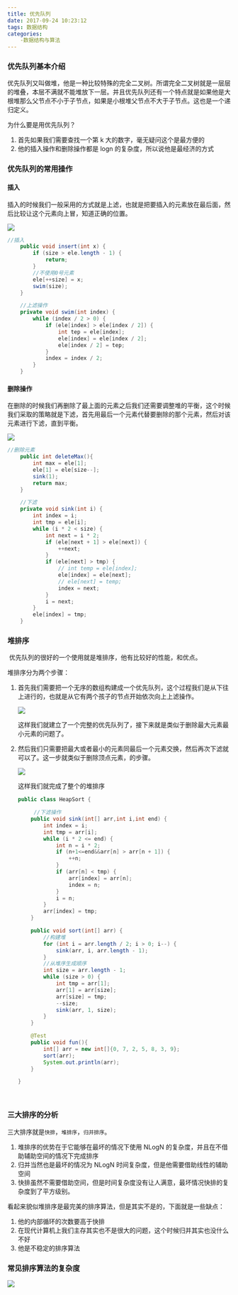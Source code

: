 ```yaml
---
title: 优先队列
date: 2017-09-24 10:23:12
tags: 数据结构
categories:	
	-数据结构与算法
---
```


### 优先队列基本介绍

​	优先队列又叫做堆，他是一种比较特殊的完全二叉树。所谓完全二叉树就是一层层的堆叠，本层不满就不能堆放下一层。并且优先队列还有一个特点就是如果他是大根堆那么父节点不小于子节点，如果是小根堆父节点不大于子节点。这也是一个递归定义。<!--more-->

为什么要是用优先队列？

1. 首先如果我们需要查找一个第 k 大的数字，毫无疑问这个是最方便的
2. 他的插入操作和删除操作都是 logn 的复杂度，所以说他是最经济的方式

### 优先队列的常用操作

#### 插入

插入的时候我们一般采用的方式就是上滤，也就是把要插入的元素放在最后面，然后比较让这个元素向上冒，知道正确的位置。

![](http://ojrw3x8j2.bkt.clouddn.com/17-9-24/38955717.jpg)

```java
//插入
    public void insert(int x) {
        if (size > ele.length - 1) {
            return;
        }
        //不使用0号元素
        ele[++size] = x;
        swim(size);
    }

    //上滤操作
    private void swim(int index) {
        while (index / 2 > 0) {
            if (ele[index] > ele[index / 2]) {
                int tep = ele[index];
                ele[index] = ele[index / 2];
                ele[index / 2] = tep;
            }
            index = index / 2;
        }
    }
```



#### 删除操作

​	在删除的时候我们再删除了最上面的元素之后我们还需要调整堆的平衡，这个时候我们采取的策略就是下滤，首先用最后一个元素代替要删除的那个元素，然后对该元素进行下滤，直到平衡。

![](http://ojrw3x8j2.bkt.clouddn.com/17-9-24/30979864.jpg)

```java
//删除元素
    public int deleteMax(){
        int max = ele[1];
        ele[1] = ele[size--];
        sink(1);
        return max;
    }

    //下滤
    private void sink(int i) {
        int index = i;
        int tmp = ele[i];
        while (i * 2 < size) {
            int next = i * 2;
            if (ele[next + 1] > ele[next]) {
                ++next;
            }
            if (ele[next] > tmp) {
                // int temp = ele[index];
                ele[index] = ele[next];
                // ele[next] = temp;
                index = next;
            }
            i = next;
        }
        ele[index] = tmp;
    }
```



### 堆排序

​	优先队列的很好的一个使用就是堆排序，他有比较好的性能，和优点。

堆排序分为两个步骤：

1. 首先我们需要把一个无序的数组构建成一个优先队列，这个过程我们是从下往上进行的，也就是从它有两个孩子的节点开始依次向上上滤操作。

   ![](http://ojrw3x8j2.bkt.clouddn.com/17-9-24/33562149.jpg)

   这样我们就建立了一个完整的优先队列了，接下来就是类似于删除最大元素最小元素的问题了。

2. 然后我们只需要把最大或者最小的元素同最后一个元素交换，然后再次下滤就可以了。这一步就类似于删除顶点元素，的步骤。

   ![](http://ojrw3x8j2.bkt.clouddn.com/17-9-24/33045791.jpg)

   这样我们就完成了整个的堆排序

   ```java
   public class HeapSort {

     	//下滤操作	
       public void sink(int[] arr,int i,int end) {
           int index = i;
           int tmp = arr[i];
           while (i * 2 <= end) {
               int n = i * 2;
               if (n+1<=end&&arr[n] > arr[n + 1]) {
                   ++n;
               }
               if (arr[n] < tmp) {
                   arr[index] = arr[n];
                   index = n;
               }
               i = n;
           }
           arr[index] = tmp;
       }

       public void sort(int[] arr) {
           //构建堆
           for (int i = arr.length / 2; i > 0; i--) {
               sink(arr, i, arr.length - 1);
           }
           //从堆序生成顺序
           int size = arr.length - 1;
           while (size > 0) {
               int tmp = arr[1];
               arr[1] = arr[size];
               arr[size] = tmp;
               --size;
               sink(arr, 1, size);
           }
       }

       @Test
       public void fun(){
           int[] arr = new int[]{0, 7, 2, 5, 8, 3, 9};
           sort(arr);
           System.out.println(arr);
       }

   }
   ```

   ​

### 三大排序的分析

三大排序就是`快排`，`堆排序`，`归并排序`。

1. 堆排序的优势在于它能够在最坏的情况下使用 NLogN 的复杂度，并且在不借助辅助空间的情况下完成排序
2. 归并当然也是最坏的情况为 NLogN 时间复杂度，但是他需要借助线性的辅助空间
3. 快排虽然不需要借助空间，但是时间复杂度没有让人满意，最坏情况快排的复杂度到了平方级别。

看起来貌似堆排序是最完美的排序算法，但是其实不是的，下面就是一些缺点：

1. 他的内部循环的次数要高于快排
2. 在现代计算机上我们主存其实也不是很大的问题，这个时候归并其实也没什么不好
3. 他是不稳定的排序算法



### 常见排序算法的复杂度

![](http://ojrw3x8j2.bkt.clouddn.com/17-9-24/87997922.jpg)